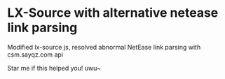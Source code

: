 # LX-Source with alternative netease link parsing
Modified lx-source js, resolved abnormal NetEase link parsing with csm.sayqz.com api

Star me if this helped you! uwu~
